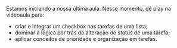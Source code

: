 Estamos iniciando a nossa última aula. Nesse momento, dê play na videoaula para: 

- criar e integrar um checkbox nas tarefas de uma lista;
- dominar a lógica por trás da alteração do status de uma tarefa;
- aplicar conceitos de prioridade e organização em tarefas.